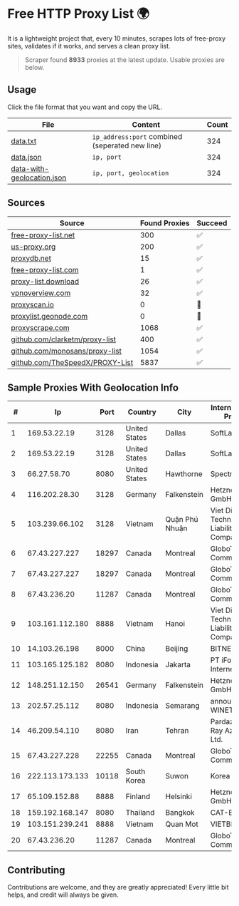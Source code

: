 
# Free HTTP Proxy List 🌍

It is a lightweight project that, every 10 minutes, scrapes lots of free-proxy sites, validates if it works, and serves a clean proxy list.


> Scraper found **8933** proxies at the latest update. Usable proxies are below.

## Usage

Click the file format that you want and copy the URL.


|File|Content|Count|
|----|-------|-----|
|[data.txt](https://raw.githubusercontent.com/themiralay/Proxy-List-World/master/data.txt)|`ip_address:port` combined (seperated new line)|324|
|[data.json](https://raw.githubusercontent.com/themiralay/Proxy-List-World/master/data.json)|`ip, port`|324|
|[data-with-geolocation.json](https://raw.githubusercontent.com/themiralay/Proxy-List-World/master/data-with-geolocation.json)|`ip, port, geolocation`|324|

## Sources

|Source|Found Proxies|Succeed|
|------|-------------|-------|
|[free-proxy-list.net](https://free-proxy-list.net)|300|✅|
|[us-proxy.org](https://www.us-proxy.org)|200|✅|
|[proxydb.net](http://proxydb.net)|15|✅|
|[free-proxy-list.com](https://free-proxy-list.com/?page=&port=&type%5B%5D=http&type%5B%5D=https&up_time=0&search=Search)|1|✅|
|[proxy-list.download](https://www.proxy-list.download/HTTP)|26|✅|
|[vpnoverview.com](https://vpnoverview.com/privacy/anonymous-browsing/free-proxy-servers)|32|✅|
|[proxyscan.io](https://www.proxyscan.io)|0|🚫|
|[proxylist.geonode.com](https://proxylist.geonode.com/api/proxy-list?limit=300&page=1&sort_by=lastChecked&sort_type=desc&protocols=http,https)|0|🚫|
|[proxyscrape.com](https://api.proxyscrape.com/v2/?request=displayproxies&protocol=http&timeout=10000&country=all&ssl=all&anonymity=all)|1068|✅|
|[github.com/clarketm/proxy-list](https://raw.githubusercontent.com/clarketm/proxy-list/master/proxy-list-raw.txt)|400|✅|
|[github.com/monosans/proxy-list](https://raw.githubusercontent.com/monosans/proxy-list/main/proxies/http.txt)|1054|✅|
|[github.com/TheSpeedX/PROXY-List](https://raw.githubusercontent.com/TheSpeedX/PROXY-List/master/http.txt)|5837|✅|


## Sample Proxies With Geolocation Info

|#|Ip|Port|Country|City|Internet Service Provider|
|-|--|----|-------|----|-------------------------|
|1|169.53.22.19|3128|United States|Dallas|SoftLayer|
|2|169.53.22.19|3128|United States|Dallas|SoftLayer|
|3|66.27.58.70|8080|United States|Hawthorne|Spectrum|
|4|116.202.28.30|3128|Germany|Falkenstein|Hetzner Online GmbH|
|5|103.239.66.102|3128|Vietnam|Quận Phú Nhuận|Viet Digital Technology Liability Company|
|6|67.43.227.227|18297|Canada|Montreal|GloboTech Communications|
|7|67.43.227.227|18297|Canada|Montreal|GloboTech Communications|
|8|67.43.236.20|11287|Canada|Montreal|GloboTech Communications|
|9|103.161.112.180|8888|Vietnam|Hanoi|Viet Digital Technology Liability Company|
|10|14.103.26.198|8000|China|Beijing|BITNET|
|11|103.165.125.182|8080|Indonesia|Jakarta|PT iForte Global Internet|
|12|148.251.12.150|26541|Germany|Falkenstein|Hetzner Online GmbH|
|13|202.57.25.112|8080|Indonesia|Semarang|announced of WINET|
|14|46.209.54.110|8080|Iran|Tehran|Pardazeshgar Ray Azma Co. Ltd.|
|15|67.43.227.228|22255|Canada|Montreal|GloboTech Communications|
|16|222.113.173.133|10118|South Korea|Suwon|Korea Telecom|
|17|65.109.152.88|8888|Finland|Helsinki|Hetzner Online GmbH|
|18|159.192.168.147|8080|Thailand|Bangkok|CAT-BB|
|19|103.151.239.241|8888|Vietnam|Quan Mot|VIETBRANDS|
|20|67.43.236.20|11287|Canada|Montreal|GloboTech Communications|



## Contributing

Contributions are welcome, and they are greatly appreciated! Every
little bit helps, and credit will always be given.

